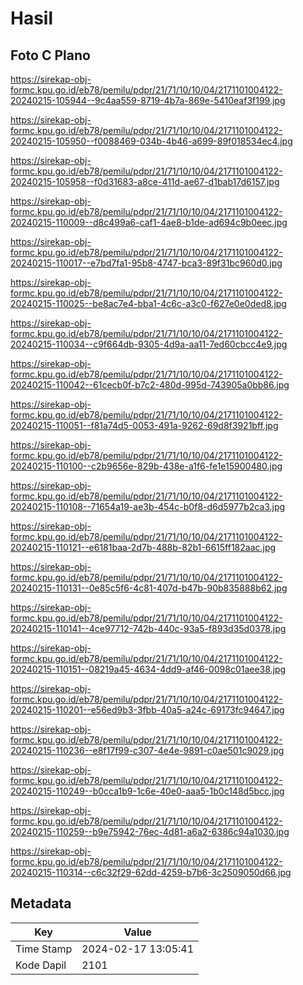 # Hasil

## Foto C Plano

https://sirekap-obj-formc.kpu.go.id/eb78/pemilu/pdpr/21/71/10/10/04/2171101004122-20240215-105944--9c4aa559-8719-4b7a-869e-5410eaf3f199.jpg

https://sirekap-obj-formc.kpu.go.id/eb78/pemilu/pdpr/21/71/10/10/04/2171101004122-20240215-105950--f0088469-034b-4b46-a699-89f018534ec4.jpg

https://sirekap-obj-formc.kpu.go.id/eb78/pemilu/pdpr/21/71/10/10/04/2171101004122-20240215-105958--f0d31683-a8ce-411d-ae67-d1bab17d6157.jpg

https://sirekap-obj-formc.kpu.go.id/eb78/pemilu/pdpr/21/71/10/10/04/2171101004122-20240215-110009--d8c499a6-caf1-4ae8-b1de-ad694c9b0eec.jpg

https://sirekap-obj-formc.kpu.go.id/eb78/pemilu/pdpr/21/71/10/10/04/2171101004122-20240215-110017--e7bd7fa1-95b8-4747-bca3-89f31bc960d0.jpg

https://sirekap-obj-formc.kpu.go.id/eb78/pemilu/pdpr/21/71/10/10/04/2171101004122-20240215-110025--be8ac7e4-bba1-4c6c-a3c0-f627e0e0ded8.jpg

https://sirekap-obj-formc.kpu.go.id/eb78/pemilu/pdpr/21/71/10/10/04/2171101004122-20240215-110034--c9f664db-9305-4d9a-aa11-7ed60cbcc4e9.jpg

https://sirekap-obj-formc.kpu.go.id/eb78/pemilu/pdpr/21/71/10/10/04/2171101004122-20240215-110042--61cecb0f-b7c2-480d-995d-743905a0bb86.jpg

https://sirekap-obj-formc.kpu.go.id/eb78/pemilu/pdpr/21/71/10/10/04/2171101004122-20240215-110051--f81a74d5-0053-491a-9262-69d8f3921bff.jpg

https://sirekap-obj-formc.kpu.go.id/eb78/pemilu/pdpr/21/71/10/10/04/2171101004122-20240215-110100--c2b9656e-829b-438e-a1f6-fe1e15900480.jpg

https://sirekap-obj-formc.kpu.go.id/eb78/pemilu/pdpr/21/71/10/10/04/2171101004122-20240215-110108--71654a19-ae3b-454c-b0f8-d6d5977b2ca3.jpg

https://sirekap-obj-formc.kpu.go.id/eb78/pemilu/pdpr/21/71/10/10/04/2171101004122-20240215-110121--e6181baa-2d7b-488b-82b1-6615ff182aac.jpg

https://sirekap-obj-formc.kpu.go.id/eb78/pemilu/pdpr/21/71/10/10/04/2171101004122-20240215-110131--0e85c5f6-4c81-407d-b47b-90b835888b62.jpg

https://sirekap-obj-formc.kpu.go.id/eb78/pemilu/pdpr/21/71/10/10/04/2171101004122-20240215-110141--4ce97712-742b-440c-93a5-f893d35d0378.jpg

https://sirekap-obj-formc.kpu.go.id/eb78/pemilu/pdpr/21/71/10/10/04/2171101004122-20240215-110151--08219a45-4634-4dd9-af46-0098c01aee38.jpg

https://sirekap-obj-formc.kpu.go.id/eb78/pemilu/pdpr/21/71/10/10/04/2171101004122-20240215-110201--e56ed9b3-3fbb-40a5-a24c-69173fc94647.jpg

https://sirekap-obj-formc.kpu.go.id/eb78/pemilu/pdpr/21/71/10/10/04/2171101004122-20240215-110236--e8f17f99-c307-4e4e-9891-c0ae501c9029.jpg

https://sirekap-obj-formc.kpu.go.id/eb78/pemilu/pdpr/21/71/10/10/04/2171101004122-20240215-110249--b0cca1b9-1c6e-40e0-aaa5-1b0c148d5bcc.jpg

https://sirekap-obj-formc.kpu.go.id/eb78/pemilu/pdpr/21/71/10/10/04/2171101004122-20240215-110259--b9e75942-76ec-4d81-a6a2-6386c94a1030.jpg

https://sirekap-obj-formc.kpu.go.id/eb78/pemilu/pdpr/21/71/10/10/04/2171101004122-20240215-110314--c6c32f29-62dd-4259-b7b6-3c2509050d66.jpg


## Metadata

| Key        | Value               |
| ---------- | ------------------- |
| Time Stamp | 2024-02-17 13:05:41 |
| Kode Dapil | 2101                |



